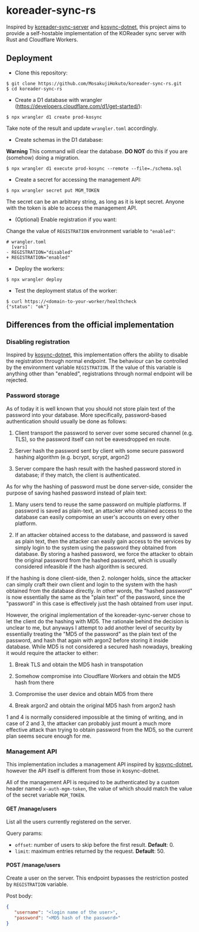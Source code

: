 # koreader-sync-rs

Inspired by [koreader-sync-server](https://github.com/koreader/koreader-sync-server) and [kosync-dotnet](https://github.com/jberlyn/kosync-dotnet), this project aims to provide a self-hostable implementation of the KOReader sync server with Rust and Cloudflare Workers.

## Deployment

- Clone this repository: 
```
$ git clone https://github.com/MosakujiHokuto/koreader-sync-rs.git
$ cd koreader-sync-rs
```

- Create a D1 database with wrangler (https://developers.cloudflare.com/d1/get-started/):
```
$ npx wrangler d1 create prod-kosync
```

Take note of the result and update `wrangler.toml` accordingly.

- Create schemas in the D1 database:

**Warning** This command will clear the database. **DO NOT** do this if you are (somehow) doing a migration.

```
$ npx wrangler d1 execute prod-kosync --remote --file=./schema.sql
```

- Create a secret for accessing the management API:
```
$ npx wrangler secret put MGM_TOKEN
```

The secret can be an arbitrary string, as long as it is kept secret. Anyone with the token is able to access the management API.

- (Optional) Enable registration if you want:

Change the value of `REGISTRATION` environment variable to `"enabled"`:
```
# wrangler.toml
  [vars]
- REGISTRATION="disabled"
+ REGISTRATION="enabled"
```

- Deploy the workers:
```
$ npx wrangler deploy
```

- Test the deployment status of the worker:
```
$ curl https://<domain-to-your-worker/healthcheck
{"status": "ok"}
```

## Differences from the official implementation

### Disabling registration

Inspired by [kosync-dotnet](https://github.com/jberlyn/kosync-dotnet), this implementation offers the ability to disable the registration through normal endpoint. The behaviour can be controlled by the environment variable `REGISTRATION`. If the value of this variable is anything other than "enabled", registrations through normal endpoint will be rejected.

### Password storage

As of today it is well known that you should not store plain text of the password into your database. More specifically, password-based authentication should usually be done as follows:

1. Client transport the password to server over some secured channel (e.g. TLS), so the password itself can not be eavesdropped en route.

2. Server hash the password sent by client with some secure password hashing algorithm (e.g. bcrypt, scrypt, argon2)

3. Server compare the hash result with the hashed password stored in database; if they match, the client is authenticated.

As for why the hashing of password must be done server-side, consider the purpose of saving hashed password instead of plain text:

1. Many users tend to reuse the same password on multiple platforms. If password is saved as plain-text, an attacker who obtained access to the database can easily compomise an user's accounts on every other platform.

2. If an attacker obtained access to the database, and password is saved as plain text, then the attacker can easily gain access to the services by simply login to the system using the password they obtained from database. By storing a hashed password, we force the attacker to obtain the original password from the hashed password, which is usually considered infeasible if the hash algorithm is secured.

If the hashing is done client-side, then 2. nolonger holds, since the attacker can simply craft their own client and login to the system with the hash obtained from the database directly. In other words, the "hashed password" is now essentially the same as the "plain text" of the password, since the "password" in this case is effectively just the hash obtained from user input.

However, the original implementation of the koreader-sync-server chose to let the client do the hashing with MD5. The rationale behind the decision is unclear to me, but anyways I attempt to add another level of security by essentially treating the "MD5 of the password" as the plain text of the password, and hash that again with argon2 before storing it inside database. While MD5 is not considered a secured hash nowadays, breaking it would require the attacker to either:

1. Break TLS and obtain the MD5 hash in transpotation

2. Somehow compromise into Cloudflare Workers and obtain the MD5 hash from there

3. Compromise the user device and obtain MD5 from there

4. Break argon2 and obtain the original MD5 hash from argon2 hash

1 and 4 is normally considered impossible at the timing of writing, and in case of 2 and 3, the attacker can probably just mount a much more effective attack than trying to obtain password from the MD5, so the current plan seems secure enough for me.

### Management API

This implementation includes a management API inspired by [kosync-dotnet](https://github.com/jberlyn/kosync-dotnet), however the API itself is different from those in kosync-dotnet.

All of the management API is required to be authenticated by a custom header named `x-auth-mgm-token`, the value of which should match the value of the secret variable `MGM_TOKEN`.

#### GET /manage/users

List all the users currently registered on the server.

Query params:

- `offset`: number of users to skip before the first result. **Default**: 0.
- `limit`: maximum entries returned by the request. **Default**: 50.

#### POST /manage/users

Create a user on the server. This endpoint bypasses the restriction posted by `REGISTRATION` variable.

Post body:
```json
{
   "username": "<login name of the user>",
   "password": "<MD5 hash of the password>"
}
```
